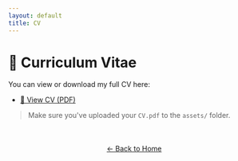 ```yaml
---
layout: default
title: CV
---
```


# 📄 Curriculum Vitae

You can view or download my full CV here:

- <a href="assets/profile.jpg" target="_blank">📄 View CV (PDF)</a>


> Make sure you've uploaded your `CV.pdf` to the `assets/` folder.

<div style="text-align: center; margin-top: 50px;">
  <a href="index.html">← Back to Home</a>
</div>


